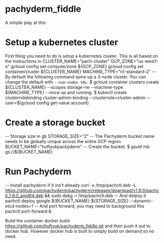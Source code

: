 # pachyderm_fiddle
A simple play at this

# Setup a kubernetes cluster 
First thing you need to do is setup a kubernetes cluster.  This is all based on the instructions in 
CLUSTER_NAME="pach-cluster"
GCP_ZONE="us-west1-a"
gcloud config set compute/zone ${GCP_ZONE}
gcloud config set container/cluster ${CLUSTER_NAME}
MACHINE_TYPE="n1-standard-2"
--By default the following command spins up a 3-node cluster. You can change the default with `--num-nodes VAL`.
$ gcloud container clusters create ${CLUSTER_NAME} --scopes storage-rw --machine-type ${MACHINE_TYPE}
--once up and running.
$ kubectl create clusterrolebinding cluster-admin-binding --clusterrole=cluster-admin --user=$(gcloud config get-value account)

# Create a storage bucket
-- Storage size in gb
STORAGE_SIZE="2"
-- The Pachyderm bucket name needs to be globally unique across the entire GCP region.
BUCKET_NAME="huftyukpackyderm"
-- Create the bucket.
$ gsutil mb gs://${BUCKET_NAME}

# Run Pachyderm
-- Install pachyderm if it ins't already
curl -o /tmp/pachctl.deb -L https://github.com/pachyderm/pachyderm/releases/download/v1.9.0/pachctl_1.9.0_amd64.deb && sudo dpkg -i /tmp/pachctl.deb
-- And delpoy it
pachctl deploy google ${BUCKET_NAME} ${STORAGE_SIZE} --dynamic-etcd-nodes=1
-- And port forward, you may need to background this
pachctl port-forward &

Build the container
docker build https://github.com/huftyuk/pachyderm_fiddle.git
and then push it out to docker hub.
However docker hub is built to simply build on demand so no need.

